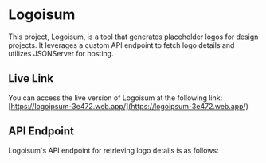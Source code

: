 # Logoisum

This project, Logoisum, is a tool that generates placeholder logos for design projects. It leverages a custom API endpoint to fetch logo details and utilizes JSONServer for hosting.

## Live Link

You can access the live version of Logoisum at the following link:
[https://logoipsum-3e472.web.app/](https://logoipsum-3e472.web.app/)

## API Endpoint

Logoisum's API endpoint for retrieving logo details is as follows:
